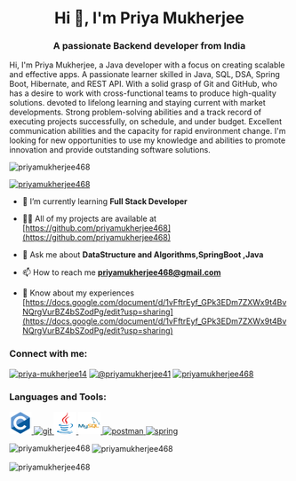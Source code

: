 <h1 align="center">Hi 👋, I'm Priya Mukherjee</h1>
<h3 align="center">A passionate Backend developer from India</h3>
<p>Hi, I'm Priya Mukherjee, a Java developer with a focus on creating scalable and effective apps. A passionate learner skilled in Java, SQL, DSA, Spring Boot, Hibernate, and REST API. With a solid grasp of Git and GitHub, who has a desire to work with cross-functional teams to produce high-quality solutions. devoted to lifelong learning and staying current with market developments. Strong problem-solving abilities and a track record of executing projects successfully, on schedule, and under budget. Excellent communication abilities and the capacity for rapid environment change. I'm looking for new opportunities to use my knowledge and abilities to promote innovation and provide outstanding software solutions.</p>

<p align="left"> <img src="https://komarev.com/ghpvc/?username=priyamukherjee468&label=Profile%20views&color=0e75b6&style=flat" alt="priyamukherjee468" /> </p>

<p align="left"> <a href="https://github.com/ryo-ma/github-profile-trophy"><img src="https://github-profile-trophy.vercel.app/?username=priyamukherjee468" alt="priyamukherjee468" /></a> </p>

- 🌱 I’m currently learning **Full Stack Developer**

- 👨‍💻 All of my projects are available at [https://github.com/priyamukherjee468](https://github.com/priyamukherjee468)

- 💬 Ask me about **DataStructure and Algorithms,SpringBoot ,Java**

- 📫 How to reach me **priyamukherjee468@gmail.com**

- 📄 Know about my experiences [https://docs.google.com/document/d/1vFftrEyf_GPk3EDm7ZXWx9t4BvNQrgVurBZ4bSZodPg/edit?usp=sharing](https://docs.google.com/document/d/1vFftrEyf_GPk3EDm7ZXWx9t4BvNQrgVurBZ4bSZodPg/edit?usp=sharing)

<h3 align="left">Connect with me:</h3>
<p align="left">
<a href="https://linkedin.com/in/priya-mukherjee14" target="blank"><img align="center" src="https://raw.githubusercontent.com/rahuldkjain/github-profile-readme-generator/master/src/images/icons/Social/linked-in-alt.svg" alt="priya-mukherjee14" height="30" width="40" /></a>
<a href="https://www.hackerrank.com/@priyamukherjee41" target="blank"><img align="center" src="https://raw.githubusercontent.com/rahuldkjain/github-profile-readme-generator/master/src/images/icons/Social/hackerrank.svg" alt="@priyamukherjee41" height="30" width="40" /></a>
<a href="https://www.leetcode.com/priyamukherjee468" target="blank"><img align="center" src="https://raw.githubusercontent.com/rahuldkjain/github-profile-readme-generator/master/src/images/icons/Social/leet-code.svg" alt="priyamukherjee468" height="30" width="40" /></a>
</p>

<h3 align="left">Languages and Tools:</h3>
<p align="left"> <a href="https://www.cprogramming.com/" target="_blank" rel="noreferrer"> <img src="https://raw.githubusercontent.com/devicons/devicon/master/icons/c/c-original.svg" alt="c" width="40" height="40"/> </a> <a href="https://git-scm.com/" target="_blank" rel="noreferrer"> <img src="https://www.vectorlogo.zone/logos/git-scm/git-scm-icon.svg" alt="git" width="40" height="40"/> </a> <a href="https://www.java.com" target="_blank" rel="noreferrer"> <img src="https://raw.githubusercontent.com/devicons/devicon/master/icons/java/java-original.svg" alt="java" width="40" height="40"/> </a> <a href="https://www.mysql.com/" target="_blank" rel="noreferrer"> <img src="https://raw.githubusercontent.com/devicons/devicon/master/icons/mysql/mysql-original-wordmark.svg" alt="mysql" width="40" height="40"/> </a> <a href="https://postman.com" target="_blank" rel="noreferrer"> <img src="https://www.vectorlogo.zone/logos/getpostman/getpostman-icon.svg" alt="postman" width="40" height="40"/> </a> <a href="https://spring.io/" target="_blank" rel="noreferrer"> <img src="https://www.vectorlogo.zone/logos/springio/springio-icon.svg" alt="spring" width="40" height="40"/> </a> </p>

<p><img align="left" src="https://github-readme-stats.vercel.app/api/top-langs?username=priyamukherjee468&show_icons=true&locale=en&layout=compact" alt="priyamukherjee468" /></p>

<p>&nbsp;<img align="center" src="https://github-readme-stats.vercel.app/api?username=priyamukherjee468&show_icons=true&locale=en" alt="priyamukherjee468" /></p>

<p><img align="center" src="https://github-readme-streak-stats.herokuapp.com/?user=priyamukherjee468&" alt="priyamukherjee468" /></p>

